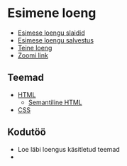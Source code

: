 # Esimene loeng

- [Esimese loengu slaidid](Slides.md)
- [Esimese loengu salvestus]()
- [Teine loeng](../Lesson-02/README.md)
- [Zoomi link](https://zoom.us/j/94501316239?pwd=MUE3VGpMcVZOTmU3ZHRQRkFsUFYwQT09)

## Teemad

- [HTML](../../../Subjects/Front-End-Technologies/Topics/HTML/README.md)
  - [Semantiline HTML](../../../Subjects/Front-End-Technologies/Topics/Semantic-HTML/README.md)
- [CSS](../../../Subjects/Front-End-Technologies/Topics/CSS/README.md)

## Kodutöö

- Loe läbi loengus käsitletud teemad
- 